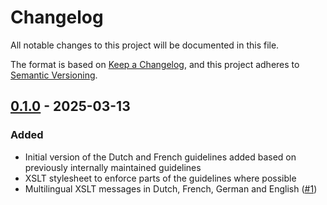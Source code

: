 # Changelog

All notable changes to this project will be documented in this file.

The format is based on [Keep a Changelog](https://keepachangelog.com/en/1.0.0/),
and this project adheres to [Semantic Versioning](https://semver.org/spec/v2.0.0.html).

## [0.1.0] - 2025-03-13

### Added

- Initial version of the Dutch and French guidelines added based on previously internally maintained guidelines
- XSLT stylesheet to enforce parts of the guidelines where possible 
- Multilingual XSLT messages in Dutch, French, German and English ([#1](https://github.com/kbrbe/cataloging-guidelines/issues/1))


[0.1.0]: https://github.com/kbrbe/cataloging-guidelines/releases/tag/v0.1.0
